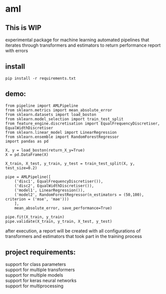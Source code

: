 # aml

## This is WIP

experimental package for machine learning automated pipelines that iterates through transformers and estimators to return performance report with errors

## install

```
pip install -r requirements.txt
```

## demo:

```
from pipeline import AMLPipeline
from sklearn.metrics import mean_absolute_error
from sklearn.datasets import load_boston
from sklearn.model_selection import train_test_split
from feature_engine.discretisation import EqualFrequencyDiscretiser, EqualWidthDiscretiser
from sklearn.linear_model import LinearRegression
from sklearn.ensemble import RandomForestRegressor
import pandas as pd

X, y = load_boston(return_X_y=True)
X = pd.DataFrame(X)

X_train, X_test, y_train, y_test = train_test_split(X, y, test_size=0.2)

pipe = AMLPipeline([
    ('disc1', EqualFrequencyDiscretiser()),
    ('disc2', EqualWidthDiscretiser()),
    ('model1', LinearRegression()),
    ('model2', RandomForestRegressor(n_estimators = (50,100), criterion = ('mse', 'mae')))
    ],
    mean_absolute_error, save_performance=True)

pipe.fit(X_train, y_train)
pipe.validate(X_train, y_train, X_test, y_test)

```
after execution, a report will be created with all configurations of transformers and estimators that took part in the training process

## project requirements:
support for class parameters  
support for multiple transformers  
support for multiple models  
support for keras neural networks  
support for multiprocessing